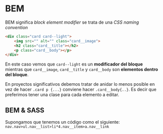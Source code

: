 # BEM
BEM significa *block element modifier* se trata de una *CSS naming convention*
```html
<div class="card card--light">
    <img src="" alt="" class="card__image">
    <h2 class="card__title"></h2>
    <p class="card__body"></p>
</div>
```
En este caso vemos que `card--light` es un **modificador del bloque** mientras que `card__image`, `card__title` y `card__body` son **elementos dentro del bloque**.

En proyectos significativos debemos tratar de anidar lo menos posible en vez de hacer `.card p {...}` conviene hacer `.card__body{..}`. Es decir que preferimos tener una clase para cada elemento a editar.

## BEM & SASS
Supongamos que tenemos un código como el siguiente: `nav.nav>ul.nav__list>li*4.nav__item>a.nav__link` 